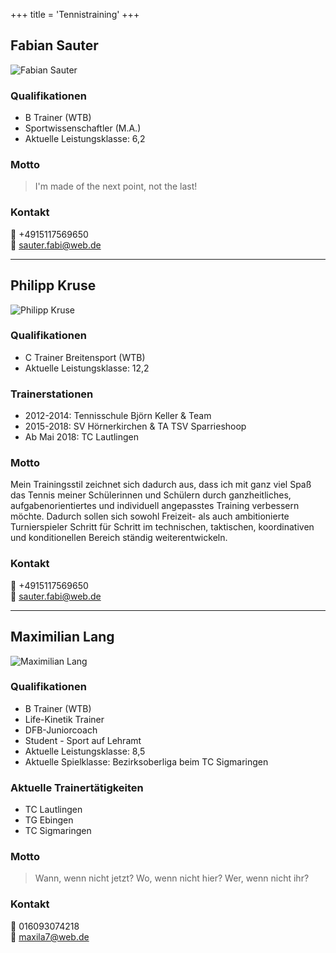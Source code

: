 ﻿+++
title = 'Tennistraining'
+++

## Fabian Sauter

![Fabian Sauter](/images/trainers/fabian-sauter.png)

### Qualifikationen
- B Trainer (WTB)
- Sportwissenschaftler (M.A.)
- Aktuelle Leistungsklasse: 6,2

### Motto
> I'm made of the next point, not the last!

### Kontakt
📱 +4915117569650  
📧 sauter.fabi@web.de

---

## Philipp Kruse

![Philipp Kruse](/images/trainers/philipp-kruse.png)

### Qualifikationen
- C Trainer Breitensport (WTB)
- Aktuelle Leistungsklasse: 12,2

### Trainerstationen
- 2012-2014: Tennisschule Björn Keller & Team
- 2015-2018: SV Hörnerkirchen & TA TSV Sparrieshoop
- Ab Mai 2018: TC Lautlingen

### Motto
Mein Trainingsstil zeichnet sich dadurch aus, dass ich mit ganz viel Spaß das Tennis meiner Schülerinnen und Schülern durch ganzheitliches, aufgabenorientiertes und individuell angepasstes Training verbessern möchte. Dadurch sollen sich sowohl Freizeit- als auch ambitionierte Turnierspieler Schritt für Schritt im technischen, taktischen, koordinativen und konditionellen Bereich ständig weiterentwickeln.

### Kontakt
📱 +4915117569650  
📧 sauter.fabi@web.de

---

## Maximilian Lang

![Maximilian Lang](/images/trainers/max-lang.png)

### Qualifikationen
- B Trainer (WTB)
- Life-Kinetik Trainer
- DFB-Juniorcoach
- Student - Sport auf Lehramt
- Aktuelle Leistungsklasse: 8,5
- Aktuelle Spielklasse: Bezirksoberliga beim TC Sigmaringen

### Aktuelle Trainertätigkeiten
- TC Lautlingen
- TG Ebingen
- TC Sigmaringen

### Motto
> Wann, wenn nicht jetzt? Wo, wenn nicht hier? Wer, wenn nicht ihr?

### Kontakt
📱 016093074218  
📧 maxila7@web.de